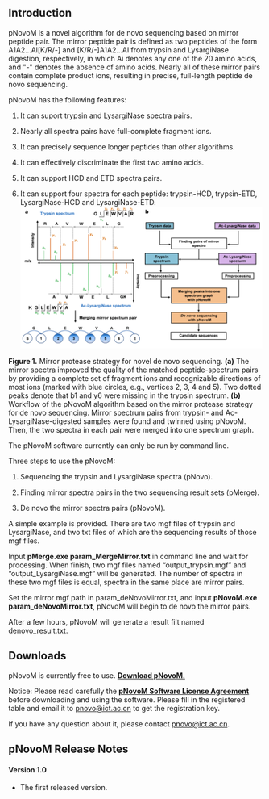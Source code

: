 ## Introduction
pNovoM is a novel algorithm for de novo sequencing based on mirror peptide pair. The mirror peptide pair is defined as two peptides of the form A1A2...Al[K/R/-] and [K/R/-]A1A2...Al from trypsin and LysargiNase digestion, respectively, in which Ai denotes any one of the 20 amino acids, and "-" denotes the absence of amino acids. Nearly all of these mirror pairs contain complete product ions, resulting in precise, full-length peptide de novo sequencing.

pNovoM has the following features:

1. It can suport trypsin and LysargiNase spectra pairs.

2. Nearly all spectra pairs have full-complete fragment ions.

3. It can precisely sequence longer peptides than other algorithms.

4. It can effectively discriminate the first two amino acids.

5. It can support HCD and ETD spectra pairs.

6. It can support four spectra for each peptide: trypsin-HCD, trypsin-ETD, LysargiNase-HCD and LysargiNase-ETD.
![image](https://github.com/pnovo/pNovoM/blob/pNovoM/pNovoM.PNG)
<p><b>Figure 1.</b> Mirror protease strategy for novel de novo sequencing. <b>(a)</b> The mirror spectra improved the quality of the matched peptide-spectrum pairs by providing a complete set of fragment ions and recognizable directions of most ions (marked with blue circles, e.g., vertices 2, 3, 4 and 5). Two dotted peaks denote that b1 and y6 were missing in the trypsin spectrum. <b>(b)</b> Workflow of the pNovoM algorithm based on the mirror protease strategy for de novo sequencing. Mirror spectrum pairs from trypsin- and Ac-LysargiNase-digested samples were found and twinned using pNovoM. Then, the two spectra in each pair were merged into one spectrum graph.</p>

The pNovoM software currently can only be run by command line.

Three steps to use the pNovoM: 
1. Sequencing the trypsin and LysargiNase spectra (pNovo).

2. Finding mirror spectra pairs in the two sequencing result sets (pMerge).

3. De novo the mirror spectra pairs (pNovoM).

A simple example is provided. There are two mgf files of trypsin and LysargiNase, and two txt files of which are the sequencing results of those mgf files.

Input **pMerge.exe param_MergeMirror.txt** in command line and wait for processing. When finish, two mgf files named “output_trypsin.mgf” and “output_LysargiNase.mgf” will be generated. The number of spectra in these two mgf files is equal, spectra in the same place are mirror pairs.

Set the mirror mgf path in param_deNovoMirror.txt, and input **pNovoM.exe param_deNovoMirror.txt**, pNovoM will begin to de novo the mirror pairs. 

After a few hours, pNovoM will generate a result filt named denovo_result.txt.

## Downloads

pNovoM is currently free to use. **[Download pNovoM.](http://pfind.ict.ac.cn/software/pNovoM/index.html)**

Notice: Please read carefully the **[pNovoM Software License Agreement](http://pfind.ict.ac.cn/software/pNovoM/License.pdf)** before downloading and using the software. Please fill in the registered table and email it to pnovo@ict.ac.cn to get the registration key.

If you have any question about it, please contact pnovo@ict.ac.cn.

## pNovoM Release Notes

#### Version 1.0
* The first released version.

